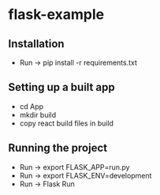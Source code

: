 # flask-example

## Installation

- Run -> pip install -r requirements.txt

## Setting up a built app

- cd App
- mkdir build
- copy react build files in build

## Running the project

- Run -> export FLASK_APP=run.py
- Run -> export FLASK_ENV=development
- Run -> Flask Run
